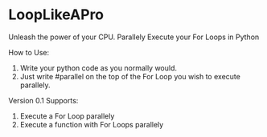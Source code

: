 # LoopLikeAPro
Unleash the power of your CPU. Parallely Execute your For Loops in Python

How to Use:
1. Write your python code as you normally would.
2. Just write #parallel on the top of the For Loop you wish to execute parallely.

Version 0.1 Supports:
1. Execute a For Loop parallely
2. Execute a function with For Loops parallely
